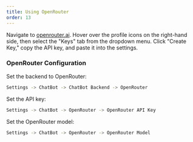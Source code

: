 ```yaml
---
title: Using OpenRouter
order: 13
---
```


Navigate to [openrouter.ai](https://openrouter.ai/). Hover over the profile icons on the right-hand side, then select the "Keys" tab from the dropdown menu. Click "Create Key," copy the API key, and paste it into the settings.

### OpenRouter Configuration

Set the backend to OpenRouter:

```bash
Settings -> ChatBot -> ChatBot Backend -> OpenRouter
```

Set the API key:

```bash
Settings -> ChatBot -> OpenRouter -> OpenRouter API Key
```

Set the OpenRouter model:

```bash
Settings -> ChatBot -> OpenRouter -> OpenRouter Model
```
